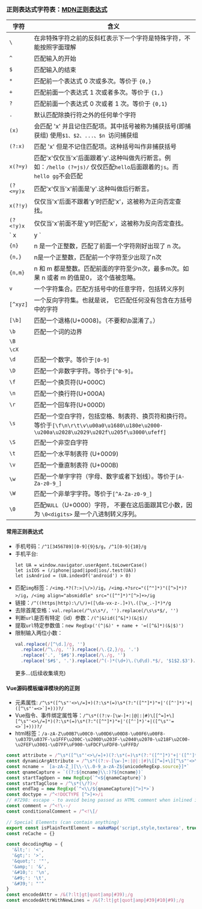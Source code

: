 
### 正则表达式字符表：[MDN正则表达式](https://developer.mozilla.org/zh-CN/docs/Web/JavaScript/Guide/Regular_Expressions)
                          
|字符|含义|
|--------|---------|
|` \ `     | 在非特殊字符之前的反斜杠表示下一个字符是特殊字符，不能按照字面理解 |
|` ^ `     | 匹配输入的开始 |
|` $ `     | 匹配输入的结束 |
|` * `     | 匹配前一个表达式 0 次或多次。等价于 `{0,}` |
|` + `     | 匹配前面一个表达式 1 次或者多次。等价于 `{1,}` |
|` ? `     | 匹配前面一个表达式 0 次或者 1 次。等价于 `{0,1}` |
|` . `     | 默认匹配除换行符之外的任何单个字符     |
|` (x) `   | 会匹配 'x' 并且记住匹配项。其中括号被称为捕获括号(即捕获组) 使用`$1、$2、...、$n `访问捕获组 |
|` (?:x) ` | 匹配 'x' 但是不记住匹配项。这种括号叫作非捕获括号 |
|` x(?=y) `| 匹配'x'仅仅当'x'后面跟着'y'.这种叫做先行断言。例如：`/hello (?=js)/` 仅仅匹配`hello`后面跟着的`js`。而`hello gg`不会匹配 |
| `(?<=y)x`| 匹配'x'仅当'x'前面是'y'.这种叫做后行断言。|
| `x(?!y)` | 仅仅当'x'后面不跟着'y'时匹配'x'，这被称为正向否定查找。 |
|` (?<!y)x `| 仅仅当'x'前面不是'y'时匹配'x'，这被称为反向否定查找。 |
|` x|y `   | 匹配'x'或者'y' |
|` {n} `   | n 是一个正整数，匹配了前面一个字符刚好出现了 n 次。 |
|` {n,} `  | n是一个正整数，匹配前一个字符至少出现了n次 |
|` {n,m} ` | n 和 m 都是整数。匹配前面的字符至少n次，最多m次。如果 n 或者 m 的值是0， 这个值被忽略。 |
|` v `     | 一个字符集合。匹配方括号中的任意字符，包括转义序列 |
|` [^xyz] `| 一个反向字符集。也就是说， 它匹配任何没有包含在方括号中的字符 |
|` [\b] `  | 匹配一个退格(U+0008)。（不要和\b混淆了。） |
|` \b `    | 匹配一个词的边界 |
|` \B `    |  |
|` \cX `   |  |
|` \d `    | 匹配一个数字。等价于`[0-9]` |
|` \D `    | 匹配一个非数字字符。等价于`[^0-9]`。 |
|` \f `    | 匹配一个换页符(U+000C) |
|` \n `    | 匹配一个换行符(U+000A) |
|` \r `    | 匹配一个回车符(U+000D) |
|` \s `    | 匹配一个空白字符，包括空格、制表符、换页符和换行符。等价于`[\f\n\r\t\v\u00a0\u1680\u180e\u2000-\u200a\u2028\u2029\u202f\u205f\u3000\ufeff]` |
|` \S `    | 匹配一个非空白字符 |
|` \t `    | 匹配一个水平制表符 (U+0009) |
|` \v `    | 匹配一个垂直制表符 (U+000B) |
|` \w `    | 匹配一个单字字符（字母、数字或者下划线）。等价于`[A-Za-z0-9_]` |
|` \W `    | 匹配一个非单字字符。等价于`[^A-Za-z0-9_]` |
|` \0 `    | 匹配`NULL`（U+0000）字符， 不要在这后面跟其它小数，因为 `\0<digits>` 是一个八进制转义序列。 |

#### 常用正则表达式
- 手机号码：`/^1[3456789][0-9]{9}$/g`，`/^1[0-9]{10}/g`
- 手机平台:
  ```
  let UA = window.navigator.userAgent.toLowerCase()
  let isIOS = (/iphone|ipad|ipod|ios/.test(UA))
  let isAndriod = (UA.indexOf('android') > 0)
  ```
- 匹配`img`标签：`/<img.*?(?:>|\/>)/ig`，`/<img.+?src="([^"]*)"([^>]*)?>/ig`，`/<img align="absmiddle" src="([^"]*)"[^>]+>/ig`
- 链接：`/^((https|http):\/\/)+([\da-vx-z-.]+)\.([\w_.-]*)*/g`
- 去除首尾空格：`val.replace(/^\s\s*/, '').replace(/\s\s*$/, '')`
- 判断`url`是否有特定（id）参数：`/(^|&)id([^&]*)(&|$)/`
- 提取`url`特定参数值：`new RegExp('(^|&)' + name + '=([^&]*)(&|$)')`
- 限制输入两位小数：
  ```js
  val.replace(/[^\d.]/g, '')
    .replace(/^\./g, '').replace(/\.{2,}/g, '.')
    .replace('.', '$#$').replace(/\./g, '')
    .replace('$#$', '.').replace(/^(-)*(\d+)\.(\d\d).*$/, '$1$2.$3').(/^0{2,}/, '0')
  ```
  更多...(后续收集填充)
#### Vue源码模板编译模块的的正则
- 元素属性: ``` /^\s*([^\s"'<>\/=]+)(?:\s*(=)\s*(?:"([^"]*)"+|'([^']*)'+|([^\s"'=<>`]+)))?/ ```
- Vue指令、事件绑定属性等：``` /^\s*((?:v-[\w-]+:|@|:|#)\[[^=]+\][^\s"'<>\/=]*)(?:\s*(=)\s*(?:"([^"]*)"+|'([^']*)'+|([^\s"'=<>`]+)))?/ ```
- html标签：`/a-zA-Z\u00B7\u00C0-\u00D6\u00D8-\u00F6\u00F8-\u037D\u037F-\u1FFF\u200C-\u200D\u203F-\u2040\u2070-\u218F\u2C00-\u2FEF\u3001-\uD7FF\uF900-\uFDCF\uFDF0-\uFFFD/`
```js
const attribute = /^\s*([^\s"'<>\/=]+)(?:\s*(=)\s*(?:"([^"]*)"+|'([^']*)'+|([^\s"'=<>`]+)))?/
const dynamicArgAttribute = /^\s*((?:v-[\w-]+:|@|:|#)\[[^=]+\][^\s"'<>\/=]*)(?:\s*(=)\s*(?:"([^"]*)"+|'([^']*)'+|([^\s"'=<>`]+)))?/
const ncname = `[a-zA-Z_][\\-\\.0-9_a-zA-Z${unicodeRegExp.source}]*`
const qnameCapture = `((?:${ncname}\\:)?${ncname})`
const startTagOpen = new RegExp(`^<${qnameCapture}`)
const startTagClose = /^\s*(\/?)>/
const endTag = new RegExp(`^<\\/${qnameCapture}[^>]*>`)
const doctype = /^<!DOCTYPE [^>]+>/i
// #7298: escape - to avoid being passed as HTML comment when inlined in page
const comment = /^<!\--/
const conditionalComment = /^<!\[/

// Special Elements (can contain anything)
export const isPlainTextElement = makeMap('script,style,textarea', true)
const reCache = {}

const decodingMap = {
  '&lt;': '<',
  '&gt;': '>',
  '&quot;': '"',
  '&amp;': '&',
  '&#10;': '\n',
  '&#9;': '\t',
  '&#39;': "'"
}
const encodedAttr = /&(?:lt|gt|quot|amp|#39);/g
const encodedAttrWithNewLines = /&(?:lt|gt|quot|amp|#39|#10|#9);/g
```